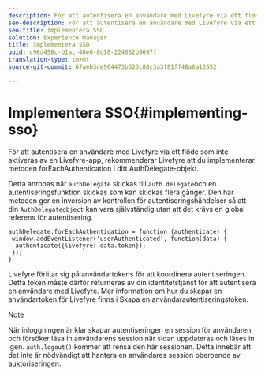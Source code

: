 ```yaml
---
description: För att autentisera en användare med Livefyre via ett flöde som inte aktiveras av en Livefyre-app, rekommenderar Livefyre att du implementerar metoden forEachAuthentication i ditt AuthDelegate-objekt.
seo-description: För att autentisera en användare med Livefyre via ett flöde som inte aktiveras av en Livefyre-app, rekommenderar Livefyre att du implementerar metoden forEachAuthentication i ditt AuthDelegate-objekt.
seo-title: Implementera SSO
solution: Experience Manager
title: Implementera SSO
uuid: c96d456c-b1ac-40e0-8d18-224652b9697f
translation-type: tm+mt
source-git-commit: 67aeb3de964473b326c88c3a3f81ff48a6a12652

---
```



# Implementera SSO{#implementing-sso}

För att autentisera en användare med Livefyre via ett flöde som inte aktiveras av en Livefyre-app, rekommenderar Livefyre att du implementerar metoden forEachAuthentication i ditt AuthDelegate-objekt.

Detta anropas när `authDelegate` skickas till `auth.delegate`och en autentiseringsfunktion skickas som kan skickas flera gånger. Den här metoden ger en inversion av kontrollen för autentiseringshändelser så att din `AuthDelegateobject` kan vara självständig utan att det krävs en global referens för autentisering.

```
authDelegate.forEachAuthentication = function (authenticate) { 
 window.addEventListener('userAuthenticated', function(data) { 
  authenticate({livefyre: data.token}); 
 }); 
}
```

Livefyre förlitar sig på användartokens för att koordinera autentiseringen. Detta token måste därför returneras av din identitetstjänst för att autentisera en användare med Livefyre. Mer information om hur du skapar en användartoken för Livefyre finns i Skapa en användarautentiseringstoken.

>[!NOTE]
>
>När inloggningen är klar skapar autentiseringen en session för användaren och försöker läsa in användarens session när sidan uppdateras och läses in igen. `auth.logout()` kommer att rensa den här sessionen. Detta innebär att det inte är nödvändigt att hantera en användares session oberoende av auktoriseringen.

